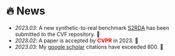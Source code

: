 # 🔥 News
- *2023.03*: A new synthetic-to-real benchmark [S2RDA](https://cove.thecvf.com/datasets/892) has been submitted to the CVF repository. 🎉
- *2023.02*: A paper is accepted by **<font color="red">CVPR</font>** in 2023. 🎉
- *2023.03*: My [google scholar](https://scholar.google.com/citations?user=eqVvhiQAAAAJ) citations have exceeded 800. 🎉 
